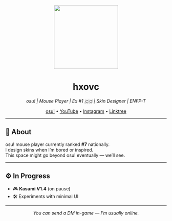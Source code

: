 <p align="center">
  <img src="https://hxovc.s-ul.eu/6u5t86eS" width="200"/>
</p>
<h1 align="center">hxovc</h1>
<p align="center"><i>osu! | Mouse Player | Ex #1 🇨🇴 | Skin Designer | ENFP-T</i></p>

<p align="center">
  <a href="https://osu.ppy.sh/users/hxovc">osu!</a> • 
  <a href="https://youtube.com/@hxovc">YouTube</a> • 
  <a href="https://instagram.com/hxovc_owo">Instagram</a> • 
  <a href="https://linktr.ee/hxovc">Linktree</a>
</p>

---

## 🧩 About

osu! mouse player currently ranked <strong>#7</strong> nationally.  
I design skins when I’m bored or inspired.  
This space might go beyond osu! eventually — we’ll see.

---

## ⚙️ In Progress

- 🎮 **Kasumi V1.4** (on pause)
- 🛠️ Experiments with minimal UI

---

<p align="center"><i>You can send a DM in-game — I'm usually online.</i></p>


<!--
**hxovc/hxovc** is a ✨ _special_ ✨ repository because its `README.md` (this file) appears on your GitHub profile.

Here are some ideas to get you started:

- 🔭 I’m currently working on ...
- 🌱 I’m currently learning ...
- 👯 I’m looking to collaborate on ...
- 🤔 I’m looking for help with ...
- 💬 Ask me about ...
- 📫 How to reach me: ...
- 😄 Pronouns: ...
- ⚡ Fun fact: ...
-->
